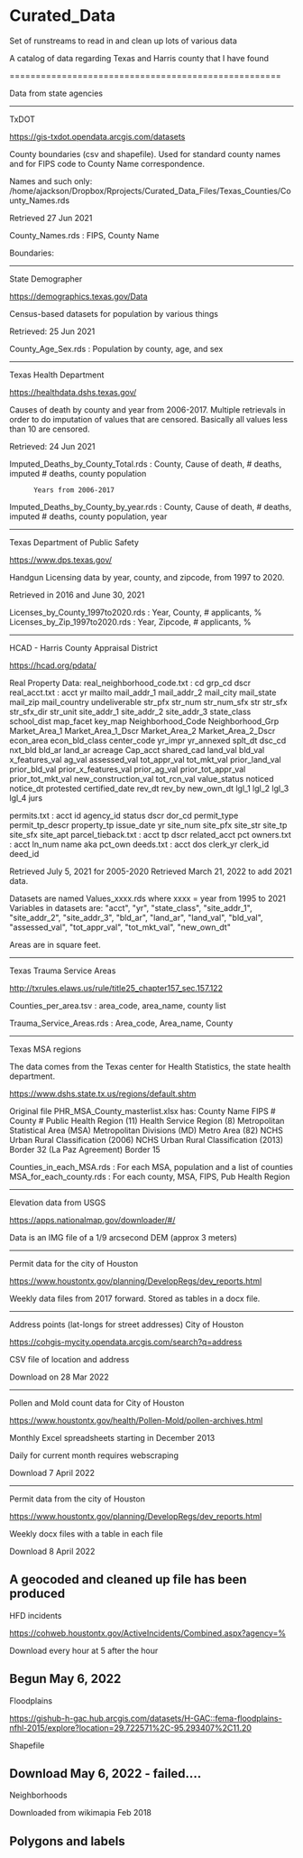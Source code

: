 # Curated_Data
Set of runstreams to read in and clean up lots of various data

A catalog of data regarding Texas and Harris county that I have found



====================================================

Data from state agencies

-------------
TxDOT

https://gis-txdot.opendata.arcgis.com/datasets

County boundaries (csv and shapefile). Used for standard county names
and for FIPS code to County Name correspondence.

Names and such only:
/home/ajackson/Dropbox/Rprojects/Curated_Data_Files/Texas_Counties/County_Names.rds

Retrieved 27 Jun 2021

County_Names.rds : FIPS, County Name

Boundaries:





-------------
State Demographer

https://demographics.texas.gov/Data

Census-based datasets for population by various things

Retrieved: 25 Jun 2021

County_Age_Sex.rds : Population by county, age, and sex



---------------
Texas Health Department

https://healthdata.dshs.texas.gov/

Causes of death by county and year from 2006-2017. Multiple retrievals
in order to do imputation of values that are censored. Basically all values
less than 10 are censored.

Retrieved: 24 Jun 2021

Imputed_Deaths_by_County_Total.rds : County, Cause of death, # deaths, 
                                     imputed # deaths, county population
                              
          Years from 2006-2017  
          
Imputed_Deaths_by_County_by_year.rds : County, Cause of death, # deaths,
                                     imputed # deaths, county population, year
                            
----------------
Texas Department of Public Safety

https://www.dps.texas.gov/

Handgun Licensing data by year, county, and zipcode, from 1997 to 2020.

Retrieved in 2016 and June 30, 2021

Licenses_by_County_1997to2020.rds : Year, County, # applicants, %
Licenses_by_Zip_1997to2020.rds : Year, Zipcode, # applicants, %
                              
                            
----------------
HCAD - Harris County Appraisal District

https://hcad.org/pdata/

Real Property Data:
real_neighborhood_code.txt : cd	grp_cd	dscr
real_acct.txt : acct	yr	mailto	mail_addr_1	mail_addr_2	mail_city	mail_state	mail_zip	mail_country	undeliverable	str_pfx	str_num	str_num_sfx	str	str_sfx	str_sfx_dir	str_unit site_addr_1	site_addr_2	site_addr_3	state_class	school_dist	map_facet	key_map	Neighborhood_Code	Neighborhood_Grp	Market_Area_1	Market_Area_1_Dscr	Market_Area_2	Market_Area_2_Dscr	econ_area	econ_bld_class	center_code	yr_impr yr_annexed	splt_dt	dsc_cd	nxt_bld	bld_ar	land_ar	acreage	Cap_acct	shared_cad	land_val	bld_val	x_features_val	ag_val	assessed_val	tot_appr_val	tot_mkt_val	prior_land_val	prior_bld_val	prior_x_features_val	prior_ag_val	prior_tot_appr_val prior_tot_mkt_val	new_construction_val	tot_rcn_val	value_status	noticed	notice_dt	protested	certified_date	rev_dt	rev_by	new_own_dt	lgl_1	lgl_2	lgl_3	lgl_4	jurs

permits.txt : acct	id	agency_id	status	dscr	dor_cd	permit_type	permit_tp_descr	property_tp	issue_date	yr	site_num	site_pfx	site_str	site_tp	site_sfx	site_apt 
parcel_tieback.txt : acct	tp	dscr	related_acct	pct
owners.txt : acct	ln_num	name	aka	pct_own
deeds.txt : acct	dos	clerk_yr	clerk_id	deed_id

Retrieved July 5, 2021 for 2005-2020
Retrieved March 21, 2022 to add 2021 data.

Datasets are named Values_xxxx.rds where xxxx = year from 1995 to 2021
Variables in datasets are:
"acct", "yr", "state_class", "site_addr_1", "site_addr_2", 
"site_addr_3", "bld_ar", "land_ar", "land_val", "bld_val", 
"assessed_val", "tot_appr_val", "tot_mkt_val", "new_own_dt"

Areas are in square feet.

---------------------------
Texas Trauma Service Areas

http://txrules.elaws.us/rule/title25_chapter157_sec.157.122

Counties_per_area.tsv : area_code, area_name, county list

Trauma_Service_Areas.rds : Area_code, Area_name, County

---------------------------
Texas MSA regions

The data comes from the Texas center for Health Statistics, the state
health department.

https://www.dshs.state.tx.us/regions/default.shtm

Original file PHR_MSA_County_masterlist.xlsx has:
 County Name 	FIPS #	 County # 	Public Health Region (11)
 Health Service Region (8)	Metropolitan Statistical Area (MSA)
 Metropolitan Divisions (MD)	Metro Area (82)
 NCHS Urban Rural Classification (2006)	NCHS Urban Rural Classification (2013)
 Border 32 (La Paz Agreement)	Border 15
 
Counties_in_each_MSA.rds : For each MSA, population and a list of counties
MSA_for_each_county.rds : For each county, MSA, FIPS, Pub Health Region

---------------------------
Elevation data from USGS

https://apps.nationalmap.gov/downloader/#/

Data is an IMG file of a 1/9 arcsecond DEM (approx 3 meters)

---------------------------
Permit data for the city of Houston

https://www.houstontx.gov/planning/DevelopRegs/dev_reports.html

Weekly data files from 2017 forward. Stored as tables in a docx file.

---------------------------
Address points (lat-longs for street addresses) City of Houston

https://cohgis-mycity.opendata.arcgis.com/search?q=address

CSV file of location and address

Download on 28 Mar 2022

---------------------------
Pollen and Mold count data for City of Houston

https://www.houstontx.gov/health/Pollen-Mold/pollen-archives.html

Monthly Excel spreadsheets starting in December 2013

Daily for current month requires webscraping

Download 7 April 2022

---------------------------
Permit data from the city of Houston

https://www.houstontx.gov/planning/DevelopRegs/dev_reports.html

Weekly docx files with a table in each file

Download 8 April 2022

A geocoded and cleaned up file has been produced
-----------------------------
HFD incidents

https://cohweb.houstontx.gov/ActiveIncidents/Combined.aspx?agency=%

Download every hour at 5 after the hour

Begun May 6, 2022
-------------------------------
Floodplains

https://gishub-h-gac.hub.arcgis.com/datasets/H-GAC::fema-floodplains-nfhl-2015/explore?location=29.722571%2C-95.293407%2C11.20

Shapefile

Download May 6, 2022 - failed....
-------------------------------
Neighborhoods

Downloaded from wikimapia Feb 2018

Polygons and labels
-------------------------------








